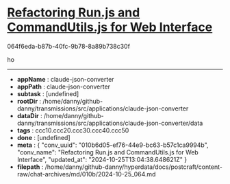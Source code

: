 # [Refactoring Run.js and CommandUtils.js for Web Interface](https://claude.ai/chat/010b6d05-ef76-44e9-bc63-b57c1ca9994b)

064f6eda-b87b-40fc-9b78-8a89b738c30f

ho

---

* **appName** : claude-json-converter
* **appPath** : claude-json-converter
* **subtask** : [undefined]
* **rootDir** : /home/danny/github-danny/transmissions/src/applications/claude-json-converter
* **dataDir** : /home/danny/github-danny/transmissions/src/applications/claude-json-converter/data
* **tags** : ccc10.ccc20.ccc30.ccc40.ccc50
* **done** : [undefined]
* **meta** : {
  "conv_uuid": "010b6d05-ef76-44e9-bc63-b57c1ca9994b",
  "conv_name": "Refactoring Run.js and CommandUtils.js for Web Interface",
  "updated_at": "2024-10-25T13:04:38.648621Z"
}
* **filepath** : /home/danny/github-danny/hyperdata/docs/postcraft/content-raw/chat-archives/md/010b/2024-10-25_064.md